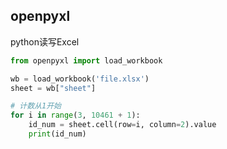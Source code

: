 ## openpyxl

python读写Excel

```python
from openpyxl import load_workbook

wb = load_workbook('file.xlsx')
sheet = wb["sheet"]

# 计数从1开始
for i in range(3, 10461 + 1):
    id_num = sheet.cell(row=i, column=2).value
    print(id_num)
```


